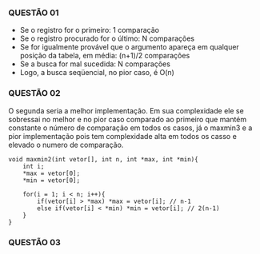 ### QUESTÃO 01

- Se o registro for o primeiro: 1 comparação 
- Se o registro procurado for o último: N comparações 
- Se for igualmente provável que o argumento apareça em qualquer posição da tabela, em média: (n+1)/2 comparações 
- Se a busca for mal sucedida: N comparações 
- Logo, a busca seqüencial, no pior caso, é O(n)

### QUESTÃO 02

O segunda seria a melhor implementação. Em sua complexidade ele se sobressai no melhor e no pior caso comparado ao primeiro que mantém constante o número de comparação em todos os casos, já o maxmin3 e a pior implementação pois tem complexidade alta em todos os casso e elevado o numero de comparação.

```
void maxmin2(int vetor[], int n, int *max, int *min){
    int i;
    *max = vetor[0];
    *min = vetor[0];

    for(i = 1; i < n; i++){
        if(vetor[i] > *max) *max = vetor[i]; // n-1
        else if(vetor[i] < *min) *min = vetor[i]; // 2(n-1)
    } 
}
```

### QUESTÃO 03

